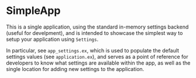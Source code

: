 # SimpleApp

This is a single application, using the standard in-memory settings backend
(useful for develpment), and is intended to showcase the simplest way to setup
your application using `Settings`.

In particular, see `app_settings.ex`, which is used to populate the default
settings values (see `application.ex`), and serves as a point of reference for
developers to know what settings are available within the app, as well as the
single location for adding new settings to the application.
